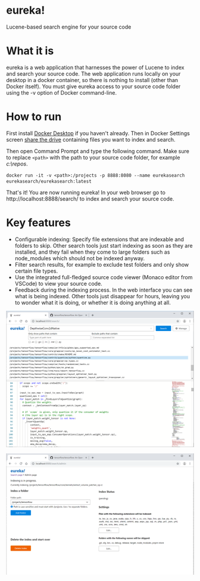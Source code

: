 # eureka!
Lucene-based search engine for your source code

# What it is

eureka is a web application that harnesses the power of Lucene to index and search your source code. The web application runs locally on your desktop in a docker container, so there is nothing to install (other than Docker itself). You must give eureka access to your source code folder using the -v option of Docker command-line.

# How to run

First install [Docker Desktop](https://docs.docker.com/docker-for-windows/install/) if you haven't already. Then in Docker Settings screen [share the drive](https://docs.docker.com/docker-for-windows/#shared-drives) containing files you want to index and search.

Then open Command Prompt and type the following command. Make sure to replace ```<path>``` with the path to your source code folder, for example *c:\repos*.

```
docker run -it -v <path>:/projects -p 8888:8080 --name eurekasearch eurekasearch/eurekasearch:latest
```

That's it! You are now running eureka! In your web browser go to http://localhost:8888/search/ to index and search your source code.

# Key features
* Configurable indexing: Specify file extensions that are indexable and folders to skip. Other search tools just start indexing as soon as they are installed, and they fail when they come to large folders such as node_modules which should not be indexed anyway.
* Filter search results, for example to exclude test folders and only show certain file types.
* Use the integrated full-fledged source code viewer (Monaco editor from VSCode) to view your source code.
* Feedback during the indexing process. In the web interface you can see what is being indexed. Other tools just disappear for hours, leaving you to wonder what it is doing, or whether it is doing anything at all.

![Screenshot of search page](/images/eureka_search_screen.png?raw=true)

![Screenshot of index management page](/images/eureka_admin_screen.png?raw=true)
